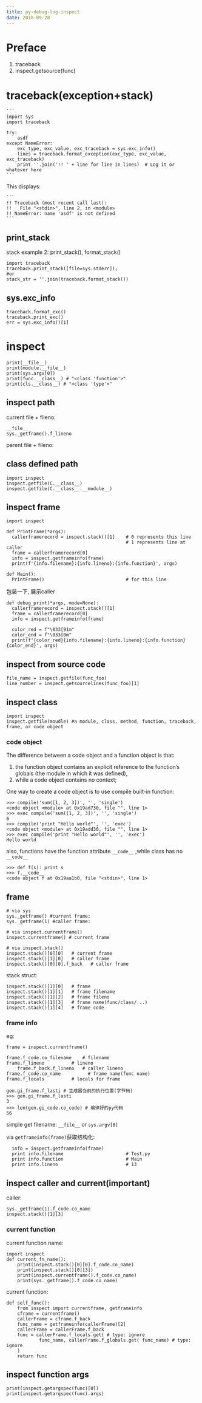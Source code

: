 ```yaml
---
title: py-debug-log-inspect
date: 2018-09-28
---
```

# Preface
1. traceback
2. inspect.getsource(func)

# traceback(exception+stack)
    ```
    import sys
    import traceback

    try:
        asdf
    except NameError:
        exc_type, exc_value, exc_traceback = sys.exc_info()
        lines = traceback.format_exception(exc_type, exc_value, exc_traceback)
        print ''.join('!! ' + line for line in lines)  # Log it or whatever here
    ```

This displays:

    ```
    !! Traceback (most recent call last):
    !!   File "<stdin>", line 2, in <module>
    !! NameError: name 'asdf' is not defined
    ```

## print_stack
stack example 2: print_stack(), format_stack()

	import traceback
	traceback.print_stack([file=sys.stderr]);
	#or
    stack_str = ''.join(traceback.format_stack())

## sys.exc_info

    traceback.format_exc()
    traceback.print_exc()
    err = sys.exc_info()[1]

# inspect

    print(__file__)
    print(module.__file__)
    print(sys.argv[0])
    print(func.__class__) # "<class 'function'>"
    print(cls.__class__) # "<class 'type'>"

## inspect path
current file + fileno:

    __file__
    sys._getframe().f_lineno

parent file + fileno:

## class defined path

    import inspect
    inspect.getfile(C.__class__)
    inspect.getfile(C.__class__.__module__)

## inspect frame

    import inspect

    def PrintFrame(*args):
      callerframerecord = inspect.stack()[1]    # 0 represents this line
                                                # 1 represents line at caller
      frame = callerframerecord[0]
      info = inspect.getframeinfo(frame)
      print(f'{info.filename}:{info.lineno}:{info.function}', args)

    def Main():
      PrintFrame()                              # for this line

包装一下, 展示caller

    def debug_print(*args, mode=None):
      callerframerecord = inspect.stack()[1]    
      frame = callerframerecord[0]
      info = inspect.getframeinfo(frame)

      color_red = f"\033[91m"
      color_end = f"\033[0m"
      print(f'{color_red}{info.filename}:{info.lineno}:{info.function}{color_end}', args)

## inspect from source code 

    file_name = inspect.getfile(func_foo)
    line_number = inspect.getsourcelines(func_foo)[1]

## inspect class

    import inspect
    inspect.getfile(moudle) #a module, class, method, function, traceback, frame, or code object

### code object
The difference between a code object and a function object is that:
1. the function object contains an explicit reference to the function’s globals (the module in which it was defined),
2. while a code object contains no context;

One way to create a code object is to use compile built-in function:

    >>> compile('sum([1, 2, 3])', '', 'single')
    <code object <module> at 0x19ad730, file "", line 1>
    >>> exec compile('sum([1, 2, 3])', '', 'single')
    6
    >>> compile('print "Hello world"', '', 'exec')
    <code object <module> at 0x19add30, file "", line 1>
    >>> exec compile('print "Hello world"', '', 'exec')
    Hello world

also, functions have the function attribute `__code__` ,while class has no `__code__`

    >>> def f(s): print s
    >>> f.__code__
    <code object f at 0x19aa1b0, file "<stdin>", line 1>

## frame

    # via sys
    sys._getframe() #current frame:
    sys._getframe(1) #caller frame:

    # via inspect.currentframe()
    inspect.currentframe() # current frame

    # via inspect.stack()
    inspect.stack()[0][0]   # current frame
    inspect.stack()[1][0]   # caller frame
    inspect.stack()[0][0].f_back   # caller frame

stack struct:

    inspect.stack()[1][0]   # frame
    inspect.stack()[1][1]   # frame filename
    inspect.stack()[1][2]   # frame fileno
    inspect.stack()[1][3]   # frame name(func/class/...)
    inspect.stack()[1][4]   # frame code

### frame info
eg:

    frame = inspect.currentframe()

    frame.f_code.co_filename    # filename
    frame.f_lineno          # lineno
        frame.f_back.f_lineno   # caller lineno
    frame.f_code.co_name          # frame name(func name)
    frame.f_locals          # locals for frame

    gen.gi_frame.f_lasti # 生成器当前的执行位置(字节码)
    >>> gen.gi_frame.f_lasti
    3
    >>> len(gen.gi_code.co_code) # 编译好的py代码
    56

simple get filename: `__file__` or `sys.argv[0]`

via `getframeinfo(frame)`获取结构化:

      info = inspect.getframeinfo(frame)
      print info.filename                       # Test.py
      print info.function                       # Main
      print info.lineno                         # 13

## inspect caller and current(important)
caller:

    sys._getframe(1).f_code.co_name
    inspect.stack()[1][3]

### current function
current function name:

    import inspect
    def current_fn_name():
        print(inspect.stack()[0][0].f_code.co_name)
        print(inspect.stack()[0][3])
        print(inspect.currentframe().f_code.co_name)
        print(sys._getframe().f_code.co_name)
    
current function:

    def self_func():
        from inspect import currentframe, getframeinfo
        cframe = currentframe()
        callerFrame = cframe.f_back
        func_name = getframeinfo(callerFrame)[2]
        callerFrame = callerFrame.f_back
        func = callerFrame.f_locals.get( # type: ignore
                func_name, callerFrame.f_globals.get( func_name) # type: ignore
        )
        return func

## inspect function args
    print(inspect.getargspec(func)[0])
    print(inspect.getargspec(func).args)